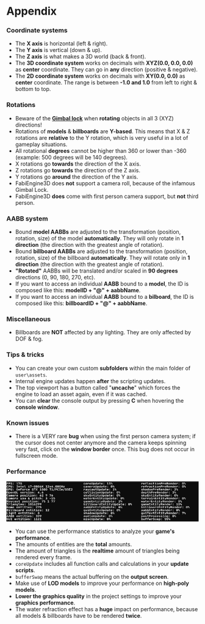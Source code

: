 # Appendix
### Coordinate systems
- The **X axis** is horizontal (left & right).
- The **Y axis** is vertical (down & up).
- The **Z axis** is what makes a 3D world (back & front).
- The **3D coordinate system** works on decimals with **XYZ(0.0, 0.0, 0.0)** as **center** coordinate. They can go in **any** direction (positive & negative).
- The **2D coordinate system** works on decimals with **XY(0.0, 0.0)** as **center** coordinate. The range is between **-1.0 and 1.0** from left to right & bottom to top.
### Rotations
- Beware of the **[Gimbal lock](https://en.wikipedia.org/wiki/Gimbal_lock)** when **rotating** objects in all 3 (XYZ) directions!
- Rotations of **models** & **billboards** are **Y-based**. This means that X & Z rotations are **relative** to the Y rotation, which is very useful in a lot of gameplay situations.
- All rotational **degrees** cannot be higher than 360 or lower than -360 (example: 500 degrees will be 140 degrees).
- X rotations go **towards** the direction of the X axis.
- Z rotations go **towards** the direction of the Z axis.
- Y rotations go **around** the direction of the Y axis.
- FabiEngine3D does **not** support a camera roll, because of the infamous Gimbal Lock.
- FabiEngine3D **does** come with first person camera support, but **not** third person.
### AABB system
- Bound **model AABBs** are adjusted to the transformation (position, rotation, size) of the model **automatically**. They will only rotate in **1 direction** (the direction with the greatest angle of rotation).
- Bound **billboard AABBs** are adjusted to the transformation (position, rotation, size) of the billboard **automatically**. They will rotate only in **1 direction** (the direction with the greatest angle of rotation).
- **"Rotated"** AABBs will be translated and/or scaled in **90 degrees** directions (0, 90, 180, 270, etc).
- If you want to access an individual **AABB** bound to a **model**, the ID is composed like this: **modelID + "@" + aabbName**.
- If you want to access an individual **AABB** bound to a **bilboard**, the ID is composed like this: **billboardID + "@" + aabbName**.
### Miscellaneous
- Billboards are **NOT** affected by any lighting. They are only affected by DOF & fog.
### Tips & tricks
- You can create your own custom **subfolders** within the main folder of `user\assets`.
- Internal engine updates happen **after** the scripting updates.
- The top viewport has a button called "**uncache**" which forces the engine to load an asset again, even if it was cached.
- You can **clear** the console output by pressing **C** when hovering the **console window**.
### Known issues
- There is a VERY rare **bug** when using the first person camera system; if the cursor does not center anymore and the camera keeps spinning very fast, click on the **window border** once. This bug does not occur in fullscreen mode.
### Performance
![performance](../images/performance.png)
- You can use the performance statistics to analyze your **game's performance**.
- The amounts of entities are the **total** amounts.
- The amount of triangles is the **realtime** amount of triangles being rendered every frame.
- `coreUpdate` includes all function calls and calculations in your **update scripts**.
- `bufferSwap` means the actual buffering on the **output screen**.
- Make use of **LOD models** to improve your performance on **high-poly models**.
- **Lower the graphics quality** in the project settings to improve your **graphics performance**.
- The water refraction effect has a **huge** impact on performance, because all models & billboards have to be rendered **twice**.
